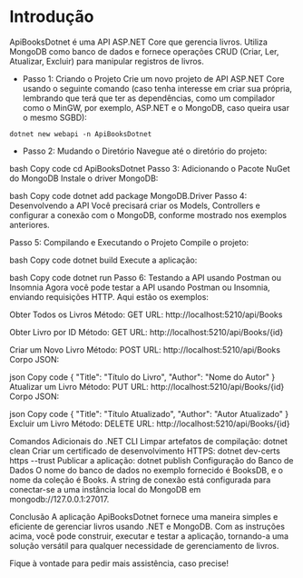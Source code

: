 # Introdução

ApiBooksDotnet é uma API ASP.NET Core que gerencia livros. Utiliza MongoDB como banco de dados e fornece operações CRUD (Criar, Ler, Atualizar, Excluir) para manipular registros de livros.

- Passo 1: Criando o Projeto
Crie um novo projeto de API ASP.NET Core usando o seguinte comando (caso tenha interesse em criar sua própria, lembrando que terá que ter as dependências, como um compilador como o MinGW, por exemplo, ASP.NET e o MongoDB, caso queira usar o mesmo SGBD):

```
dotnet new webapi -n ApiBooksDotnet
```

- Passo 2: Mudando o Diretório
Navegue até o diretório do projeto:

bash
Copy code
cd ApiBooksDotnet
Passo 3: Adicionando o Pacote NuGet do MongoDB
Instale o driver MongoDB:

bash
Copy code
dotnet add package MongoDB.Driver
Passo 4: Desenvolvendo a API
Você precisará criar os Models, Controllers e configurar a conexão com o MongoDB, conforme mostrado nos exemplos anteriores.

Passo 5: Compilando e Executando o Projeto
Compile o projeto:

bash
Copy code
dotnet build
Execute a aplicação:

bash
Copy code
dotnet run
Passo 6: Testando a API usando Postman ou Insomnia
Agora você pode testar a API usando Postman ou Insomnia, enviando requisições HTTP. Aqui estão os exemplos:

Obter Todos os Livros
Método: GET
URL: http://localhost:5210/api/Books

Obter Livro por ID
Método: GET
URL: http://localhost:5210/api/Books/{id}

Criar um Novo Livro
Método: POST
URL: http://localhost:5210/api/Books
Corpo JSON:

json
Copy code
{
  "Title": "Título do Livro",
  "Author": "Nome do Autor"
}
Atualizar um Livro
Método: PUT
URL: http://localhost:5210/api/Books/{id}
Corpo JSON:

json
Copy code
{
  "Title": "Título Atualizado",
  "Author": "Autor Atualizado"
}
Excluir um Livro
Método: DELETE
URL: http://localhost:5210/api/Books/{id}

Comandos Adicionais do .NET CLI
Limpar artefatos de compilação: dotnet clean
Criar um certificado de desenvolvimento HTTPS: dotnet dev-certs https --trust
Publicar a aplicação: dotnet publish
Configuração do Banco de Dados
O nome do banco de dados no exemplo fornecido é BooksDB, e o nome da coleção é Books. A string de conexão está configurada para conectar-se a uma instância local do MongoDB em mongodb://127.0.0.1:27017.

Conclusão
A aplicação ApiBooksDotnet fornece uma maneira simples e eficiente de gerenciar livros usando .NET e MongoDB. Com as instruções acima, você pode construir, executar e testar a aplicação, tornando-a uma solução versátil para qualquer necessidade de gerenciamento de livros.

Fique à vontade para pedir mais assistência, caso precise!